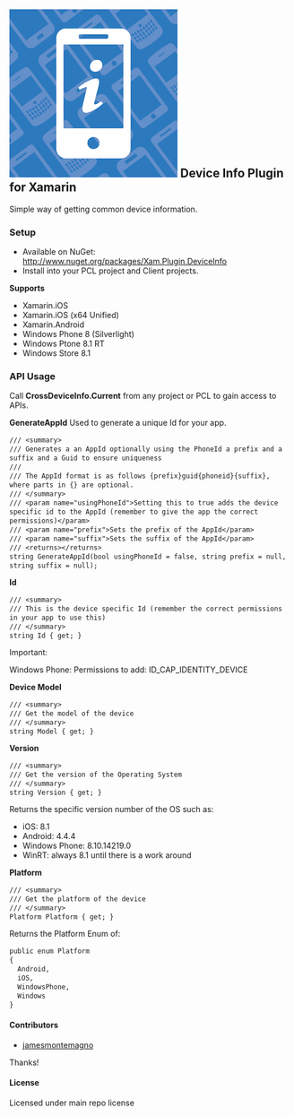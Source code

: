 ## ![](Common/device_info_icon.png) Device Info Plugin for Xamarin

Simple way of getting common device information.

### Setup
* Available on NuGet: http://www.nuget.org/packages/Xam.Plugin.DeviceInfo
* Install into your PCL project and Client projects.

**Supports**
* Xamarin.iOS
* Xamarin.iOS (x64 Unified)
* Xamarin.Android
* Windows Phone 8 (Silverlight)
* Windows Ptone 8.1 RT
* Windows Store 8.1


### API Usage

Call **CrossDeviceInfo.Current** from any project or PCL to gain access to APIs.

**GenerateAppId**
Used to generate a unique Id for your app.

```
/// <summary>
/// Generates a an AppId optionally using the PhoneId a prefix and a suffix and a Guid to ensure uniqueness
/// 
/// The AppId format is as follows {prefix}guid{phoneid}{suffix}, where parts in {} are optional.
/// </summary>
/// <param name="usingPhoneId">Setting this to true adds the device specific id to the AppId (remember to give the app the correct permissions)</param>
/// <param name="prefix">Sets the prefix of the AppId</param>
/// <param name="suffix">Sets the suffix of the AppId</param>
/// <returns></returns>
string GenerateAppId(bool usingPhoneId = false, string prefix = null, string suffix = null);
```

**Id**
```
/// <summary>
/// This is the device specific Id (remember the correct permissions in your app to use this)
/// </summary>
string Id { get; }
```
Important:

Windows Phone:
Permissions to add:
ID_CAP_IDENTITY_DEVICE

**Device Model**
```
/// <summary>
/// Get the model of the device
/// </summary>
string Model { get; }
```


**Version**
```
/// <summary>
/// Get the version of the Operating System
/// </summary>
string Version { get; }
```

Returns the specific version number of the OS such as:
* iOS: 8.1
* Android: 4.4.4
* Windows Phone: 8.10.14219.0
* WinRT: always 8.1 until there is a work around

**Platform**
```
/// <summary>
/// Get the platform of the device
/// </summary>
Platform Platform { get; }
```

Returns the Platform Enum of:
```
public enum Platform
{
  Android,
  iOS,
  WindowsPhone,
  Windows
}
```

#### Contributors
* [jamesmontemagno](https://github.com/jamesmontemagno)

Thanks!

#### License
Licensed under main repo license
